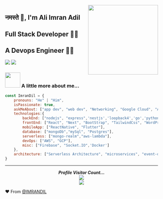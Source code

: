 <img align='right' src="https://media.giphy.com/media/1GEATImIxEXVR79Dhk/giphy.gif" width="230">

## नमस्ते 🙏, I'm Ali Imran Adil 
## Full Stack Developer 👨‍💻
## A Devops Engineer 👨‍💻

[![](https://img.shields.io/badge/LinkedIn-AliImranAdil-blue)](https://www.linkedin.com/in/%E2%9C%A8ali-imran-adil-65a21842/)
[![](https://img.shields.io/badge/Gmail-aliimranadil2%40gmail.com-red)](mailto:aliimranadil2@gmail.com)


### <img src="https://media.giphy.com/media/VgCDAzcKvsR6OM0uWg/giphy.gif" width="50"> A little more about me...  

```javascript
const ImranDil = {
    pronouns: "He" | "Him",
    isPassionate: true,
    askMeAbout: ["app dev", "web dev", "Networking", "Google Cloud", "AWS"],
    technologies:{
        backEnd: ["nodejs", "express",'nestjs','loopback4','go','python'],
        frontEnd: ["React", "Next", "BootStrap", "TailwindCss", "WordPress"],
        mobileApp: ["ReactNative", "Flutter"],
        database: ["mongoDb","mySql", "Postgres"],
        serverless: ["mongo-realm","aws-lambda"],
        devOps: ["AWS", "GCP"],
        misc: ["Firebase", "Socket.IO",'Docker']
    },
    architecture: ["Serverless Architecture", "microservices", "event-driven", "Single page applications"],
}
```

---
<p align="center"> 
  <i><b>Profile Visitor Count...</b></i><br>
  <img src="https://raw.githubusercontent.com/saadeghi/saadeghi/master/dino.gif" /><br>
  <img src="https://profile-counter.glitch.me/lostgirljourney/count.svg" />
</p>



❤️ From [@IMRANDIL](https://github.com/IMRANDIL)
